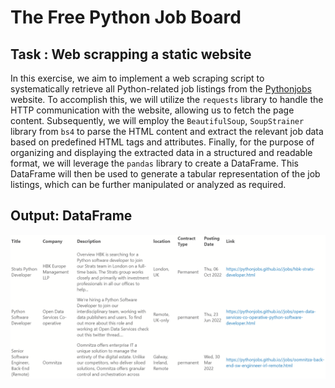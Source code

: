 # The Free Python Job Board

## Task : Web scrapping a static website

In this exercise, we aim to implement a web scraping script to systematically retrieve all Python-related job listings from the [Pythonjobs](.\pythonjobs.github.io) website. To accomplish this, we will utilize the `requests` library to handle the HTTP communication with the website, allowing us to fetch the page content. Subsequently, we will employ the `BeautifulSoup`, `SoupStrainer` library from `bs4` to parse the HTML content and extract the relevant job data based on predefined HTML tags and attributes. Finally, for the purpose of organizing and displaying the extracted data in a structured and readable format, we will leverage the `pandas` library to create a DataFrame. This DataFrame will then be used to generate a tabular representation of the job listings, which can be further manipulated or analyzed as required.

## Output: DataFrame 
<p float="center">
  <img src="/output.PNG" width="1000" />
</p>

